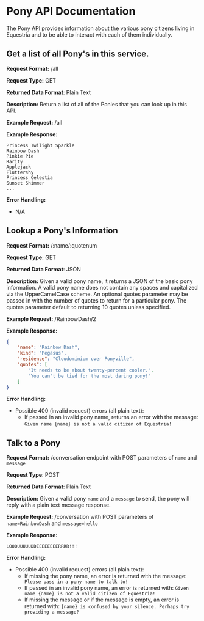 # Pony API Documentation
The Pony API provides information about the various pony citizens living in Equestria and to be able to interact with each of them individually.

## Get a list of all Pony's in this service.
**Request Format:** /all

**Request Type:** GET

**Returned Data Format**: Plain Text

**Description:** Return a list of all of the Ponies that you can look up in this API.

**Example Request:** /all

**Example Response:**
```
Princess Twilight Sparkle
Rainbow Dash
Pinkie Pie
Rarity
Applejack
Fluttershy
Princess Celestia
Sunset Shimmer
...
```

**Error Handling:**
- N/A

## Lookup a Pony's Information
**Request Format:** /:name/:quotenum

**Request Type:** GET

**Returned Data Format**: JSON

**Description:** Given a valid pony name, it returns a JSON of the basic pony information. A valid pony name does not contain any spaces and capitalized via the UpperCamelCase scheme. An optional quotes parameter may be passed in with the number of quotes to return for a particular pony. The quotes parameter default to returning 10 quotes unless specified.

**Example Request:** /RainbowDash/2

**Example Response:**
```json
{
    "name": "Rainbow Dash",
    "kind": "Pegasus",
    "residence": "Cloudominium over Ponyville",
    "quotes": [
        "It needs to be about twenty-percent cooler.",
        "You can't be tied for the most daring pony!"
    ]
}
```

**Error Handling:**
- Possible 400 (invalid request) errors (all plain text):
  - If passed in an invalid pony name, returns an error with the message: `Given name {name} is not a valid citizen of Equestria!`

## Talk to a Pony
**Request Format:** /conversation endpoint with POST parameters of `name` and `message`

**Request Type**: POST

**Returned Data Format**: Plain Text

**Description:** Given a valid pony `name` and a `message` to send, the pony will reply with a plain text message response.

**Example Request:** /conversation with POST parameters of `name=RainbowDash` and `message=hello`

**Example Response:**
```
LOOOUUUUUDDEEEEEEEERRRR!!!
```

**Error Handling:**
- Possible 400 (invalid request) errors (all plain text):
  - If missing the pony name, an error is returned with the message: `  Please pass in a pony name to talk to!`
  - If passed in an invalid pony name, an error is returned with: `Given name {name} is not a valid citizen of Equestria!`
  - If missing the message or if the message is empty, an error is returned with: `{name} is confused by your silence. Perhaps try providing a message?`
